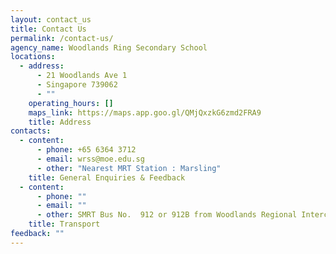 ```yaml
---
layout: contact_us
title: Contact Us
permalink: /contact-us/
agency_name: Woodlands Ring Secondary School
locations:
  - address:
      - 21 Woodlands Ave 1
      - Singapore 739062
      - ""
    operating_hours: []
    maps_link: https://maps.app.goo.gl/QMjQxzkG6zmd2FRA9
    title: Address
contacts:
  - content:
      - phone: +65 6364 3712
      - email: wrss@moe.edu.sg
      - other: "Nearest MRT Station : Marsling"
    title: General Enquiries & Feedback
  - content:
      - phone: ""
      - email: ""
      - other: SMRT Bus No.  912 or 912B from Woodlands Regional Interchange
    title: Transport
feedback: ""
---
```

